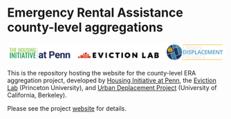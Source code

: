 # Emergency Rental Assistance county-level aggregations

![Logos of Housing Initiative at Penn, Eviction Lab, and Urban Displacement Project](https://github.com/chihyunkim/quarto-website-test/blob/2d7477aba5395ca0e626e2ab04e75f04ebf4f411/images/combined_logo.png)

This is the repository hosting the website for the county-level ERA aggregation project, developed by [Housing Initiative at Penn](https://www.housinginitiative.org/), the [Eviction Lab](https://evictionlab.org/) (Princeton University), and [Urban Deplacement Project](https://www.urbandisplacement.org/) (University of California, Berkeley).

Please see the project [website](https://housinginitiative.github.io/era-county-level-dataset-public/) for details.